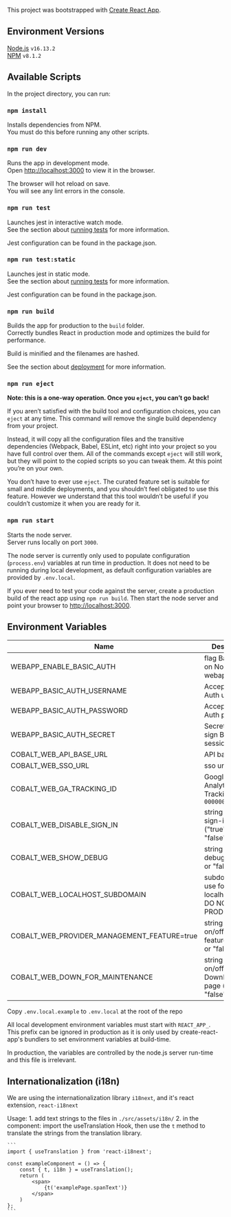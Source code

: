 This project was bootstrapped with [Create React App](https://github.com/facebook/create-react-app).

## Environment Versions

[Node.js](https://nodejs.org/en/) `v16.13.2`<br/>
[NPM](https://www.npmjs.com/) `v8.1.2`

## Available Scripts

In the project directory, you can run:

### `npm install`

Installs dependencies from NPM.<br />
You must do this before running any other scripts.

### `npm run dev`

Runs the app in development mode.<br />
Open [http://localhost:3000](http://localhost:3000) to view it in the browser.

The browser will hot reload on save.<br />
You will see any lint errors in the console.

### `npm run test`

Launches jest in interactive watch mode.<br />
See the section about [running tests](https://facebook.github.io/create-react-app/docs/running-tests) for more information.

Jest configuration can be found in the package.json.

### `npm run test:static`

Launches jest in static mode.<br />
See the section about [running tests](https://facebook.github.io/create-react-app/docs/running-tests) for more information.

Jest configuration can be found in the package.json.

### `npm run build`

Builds the app for production to the `build` folder.<br />
Correctly bundles React in production mode and optimizes the build for performance.

Build is minified and the filenames are hashed.

See the section about [deployment](https://facebook.github.io/create-react-app/docs/deployment) for more information.

### `npm run eject`

**Note: this is a one-way operation. Once you `eject`, you can’t go back!**

If you aren’t satisfied with the build tool and configuration choices, you can `eject` at any time. This command will remove the single build dependency from your project.

Instead, it will copy all the configuration files and the transitive dependencies (Webpack, Babel, ESLint, etc) right into your project so you have full control over them. All of the commands except `eject` will still work, but they will point to the copied scripts so you can tweak them. At this point you’re on your own.

You don’t have to ever use `eject`. The curated feature set is suitable for small and middle deployments, and you shouldn’t feel obligated to use this feature. However we understand that this tool wouldn’t be useful if you couldn’t customize it when you are ready for it.

### `npm run start`

Starts the node server.<br />
Server runs locally on port `3000`.

The node server is currently only used to populate configuration (`process.env`) variables at run time in production. It does not need to be running during local development, as default configuration variables are provided by `.env.local`.

If you ever need to test your code against the server, create a production build of the react app using `npm run build`. Then start the node server and point your browser to [http://localhost:3000](http://localhost:3000).

## Environment Variables

| Name                                         | Description                                                   |
| -------------------------------------------- | ------------------------------------------------------------- |
| WEBAPP_ENABLE_BASIC_AUTH                     | flag Basic Auth on NodeJS webapp server                       |
| WEBAPP_BASIC_AUTH_USERNAME                   | Accepted Basic Auth username                                  |
| WEBAPP_BASIC_AUTH_PASSWORD                   | Accepted Basic Auth password                                  |
| WEBAPP_BASIC_AUTH_SECRET                     | Secret string to sign Basic Auth session cookies              |
| COBALT_WEB_API_BASE_URL                      | API base url                                                  |
| COBALT_WEB_SSO_URL                           | sso url                                                       |
| COBALT_WEB_GA_TRACKING_ID                    | Google Analytics Tracking ID `UA-000000-01`                   |
| COBALT_WEB_DISABLE_SIGN_IN                   | string to disable sign-in UI ("true" or "false")              |
| COBALT_WEB_SHOW_DEBUG                        | string to show debug UI ("true" or "false")                   |
| COBALT_WEB_LOCALHOST_SUBDOMAIN               | subdomain to use for localhost dev, DO NOT SET IN PROD        |
| COBALT_WEB_PROVIDER_MANAGEMENT_FEATURE=true  | string to turn on/off provider features ("true" or "false")   |
| COBALT_WEB_DOWN_FOR_MAINTENANCE              | string to turn on/off DownForService page ("true" or "false") |

Copy `.env.local.example` to `.env.local` at the root of the repo

All local development environment variables must start with `REACT_APP_`. This prefix can be ignored in production as it is only used by create-react-app's bundlers to set environment variables at build-time.

In production, the variables are controlled by the node.js server run-time and this file is irrelevant.

## Internationalization (i18n)

We are using the internationalization library `i18next`, and it's react extension, `react-i18next`

Usage: 1. add text strings to the files in `./src/assets/i18n/` 2. in the component: import the useTranslation Hook, then use the `t` method to translate the strings from the translation library.

    ```
    import { useTranslation } from 'react-i18next';

    const exampleComponent = () => {
        const { t, i18n } = useTranslation();
        return (
            <span>
                {t('examplePage.spanText')}
            </span>
        )
    };
    ```


